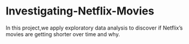 # Investigating-Netflix-Movies

In this project,we apply exploratory data analysis to discover if Netflix’s movies are getting shorter over time and why. 
